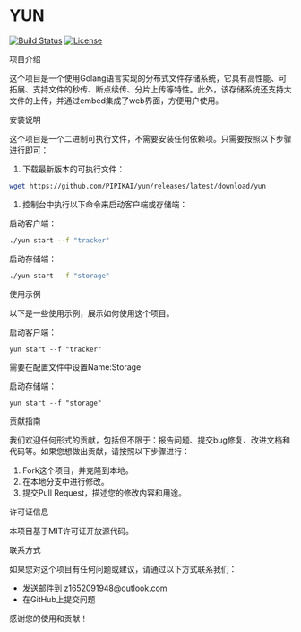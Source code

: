 # YUN

[![Build Status](https://travis-ci.org/pipikai/yun.svg?branch=master)](https://travis-ci.org//) [![License](https://img.shields.io/badge/License-MIT-blue.svg)](https://opensource.org/licenses/MIT)

项目介绍

这个项目是一个使用Golang语言实现的分布式文件存储系统，它具有高性能、可拓展、支持文件的秒传、断点续传、分片上传等特性。此外，该存储系统还支持大文件的上传，并通过embed集成了web界面，方便用户使用。

安装说明

这个项目是一个二进制可执行文件，不需要安装任何依赖项。只需要按照以下步骤进行即可：

1. 下载最新版本的可执行文件：

```bash
wget https://github.com/PIPIKAI/yun/releases/latest/download/yun
```

1. 控制台中执行以下命令来启动客户端或存储端：

启动客户端：

```bash
./yun start --f "tracker"
```

启动存储端：

```bash
./yun start --f "storage" 
```

使用示例

以下是一些使用示例，展示如何使用这个项目。

启动客户端：

```
yun start --f "tracker"
```

需要在配置文件中设置Name:Storage

启动存储端：

```
yun start --f "storage"
```

贡献指南

我们欢迎任何形式的贡献，包括但不限于：报告问题、提交bug修复、改进文档和代码等。如果您想做出贡献，请按照以下步骤进行：

1. Fork这个项目，并克隆到本地。
2. 在本地分支中进行修改。
3. 提交Pull Request，描述您的修改内容和用途。

许可证信息

本项目基于MIT许可证开放源代码。

联系方式

如果您对这个项目有任何问题或建议，请通过以下方式联系我们：

- 发送邮件到 z1652091948@outlook.com
- 在GitHub上提交问题

感谢您的使用和贡献！